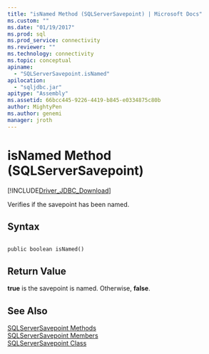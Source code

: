 ```yaml
---
title: "isNamed Method (SQLServerSavepoint) | Microsoft Docs"
ms.custom: ""
ms.date: "01/19/2017"
ms.prod: sql
ms.prod_service: connectivity
ms.reviewer: ""
ms.technology: connectivity
ms.topic: conceptual
apiname: 
  - "SQLServerSavepoint.isNamed"
apilocation: 
  - "sqljdbc.jar"
apitype: "Assembly"
ms.assetid: 66bcc445-9226-4419-b845-e0334875c80b
author: MightyPen
ms.author: genemi
manager: jroth
---
```

# isNamed Method (SQLServerSavepoint)
[!INCLUDE[Driver_JDBC_Download](../../../includes/driver_jdbc_download.md)]

  Verifies if the savepoint has been named.  
  
## Syntax  
  
```  
  
public boolean isNamed()  
```  
  
## Return Value  
 **true** is the savepoint is named. Otherwise, **false**.  
  
## See Also  
 [SQLServerSavepoint Methods](../../../connect/jdbc/reference/sqlserversavepoint-methods.md)   
 [SQLServerSavepoint Members](../../../connect/jdbc/reference/sqlserversavepoint-members.md)   
 [SQLServerSavepoint Class](../../../connect/jdbc/reference/sqlserversavepoint-class.md)  
  
  

